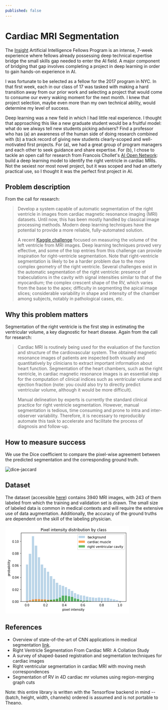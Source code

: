 ```yaml
---
published: false
---
```

# Cardiac MRI Segmentation

The [Insight](insightdata.ai) Artificial Intelligence Fellows Program is an intense, 7-week experience where fellows already possessing deep technical expertise bridge the small skills gap needed to enter the AI field. A major component of bridging that gap involves completing a project in deep learning in order to gain hands-on experience in AI.

I was fortunate to be selected as a fellow for the 2017 program in NYC. In that first week, each in our class of 17 was tasked with making a hard transition away from our prior work and selecting a project that would come to consume our every waking moment for the next month. I knew that project selection, maybe even more than my own technical ability, would determine my level of success.

Deep learning was a new field in which I had little real experience. I thought that approaching this like a new graduate student would be a fruitful model: what do we always tell new students picking advisers? Find a professor who has (a) an awareness of the human side of doing research combined with (b) a track record of giving new students clearly-scoped and well-motivated first projects. For (a), we had a great group of program managers and each other to seek guidance and share expertise. For (b), I chose to tackle an open call for research from Francois Chollet's [AI Open
Network](http://ai-on.org/): build a deep learning model to identify the right
ventricle in cardiac MRIs. Not the sexiest nor most novel project, but it was scoped and had an utterly practical use, so I thought it was the perfect first project in AI.

## Problem description

From the call for research: 

> Develop a system capable of automatic segmentation of the right ventricle in
> images from cardiac magnetic resonance imaging (MRI) datasets. Until now,
> this has been mostly handled by classical image processing methods. Modern
> deep learning techniques have the potential to provide a more reliable,
> fully-automated solution.
>
> A recent [Kaggle
> challenge](https://www.kaggle.com/c/second-annual-data-science-bowl) focused
> on measuring the volume of the left ventricle from MRI images. Deep learning
> techniques proved very effective, and some of the top entries from this
> challenge can provide inspiration for right-ventricle segmentation. Note that
> right-ventricle segmentation is likely to be a harder problem due to the more
> complex geometry of the right ventricle. Several challenges exist in the
> automatic segmentation of the right ventricle: presence of trabeculations in
> the cavity with signal intensities similar to that of the myocardium; the
> complex crescent shape of the RV, which varies from the base to the apex;
> difficulty in segmenting the apical image slices; considerable variability in
> shape and intensity of the chamber among subjects, notably in pathological
> cases, etc.

## Why this problem matters

Segmentation of the right ventricle is the first step in estimating the
ventricular volume, a key diagnostic for heart disease. Again from the call for
research:

> Cardiac MRI is routinely being used for the evaluation of the function and
> structure of the cardiovascular system. The obtained magnetic resonance
> images of patients are inspected both visually and quantitatively by
> clinicians to extract important information about heart function.
> Segmentation of the heart chambers, such as the right ventricle, in cardiac
> magnetic resonance images is an essential step for the computation of
> clinical indices such as ventricular volume and ejection fraction (note: you
> could also try to directly predict ventricular volume, although it would be
> more difficult).
>
> Manual delineation by experts is currently the standard clinical practice for
> right ventricle segmentation. However, manual segmentation is tedious, time
> consuming and prone to intra and inter-observer variability. Therefore, it is
> necessary to reproducibly automate this task to accelerate and facilitate the
> process of diagnosis and follow-up.

## How to measure success

We use the Dice coefficient to compare the pixel-wise agreement between the
predicted segmentation and the corresponding ground truth.

![dice-jaccard](/images/dice-jaccard.png)

## Dataset

The dataset (accessible
[here](http://www.litislab.fr/?sub_project=how-to-download-the-data)) contains
3940 MRI images, with 243 of them labeled from which the training and
validation set is drawn. The small size of labeled data is common in medical
contexts and will require the extensive use of data augmentation. Additionally,
the accuracy of the ground truths are dependent on the skill of the labeling
physician.

![pixel-stats](/images/pixel-statistics.png)

## References

* Overview of state-of-the-art of CNN applications in medical segmentation [link](https://arxiv.org/abs/1701.03056).
* Right Ventricle Segmentation From Cardiac MRI: A Collation Study
* A survey of shaped-based registration and segmentation techniques for cardiac images
* Right ventricular segmentation in cardiac MRI with moving mesh correspondences
* Segmentation of RV in 4D cardiac mr volumes using region-merging graph cuts

Note: this entire library is written with the Tensorflow backend in mind --
(batch, height, width, channels) ordered is assumed and is not portable to
Theano.
